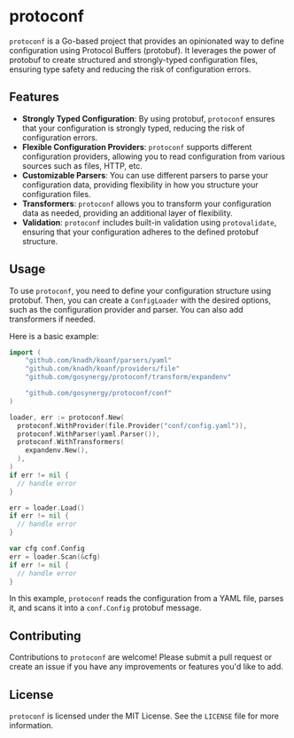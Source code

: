 # protoconf

`protoconf` is a Go-based project that provides an opinionated way to define configuration using Protocol Buffers (protobuf). It leverages the power of protobuf to create structured and strongly-typed configuration files, ensuring type safety and reducing the risk of configuration errors.

## Features

- **Strongly Typed Configuration**: By using protobuf, `protoconf` ensures that your configuration is strongly typed, reducing the risk of configuration errors.
- **Flexible Configuration Providers**: `protoconf` supports different configuration providers, allowing you to read configuration from various sources such as files, HTTP, etc.
- **Customizable Parsers**: You can use different parsers to parse your configuration data, providing flexibility in how you structure your configuration files.
- **Transformers**: `protoconf` allows you to transform your configuration data as needed, providing an additional layer of flexibility.
- **Validation**: `protoconf` includes built-in validation using `protovalidate`, ensuring that your configuration adheres to the defined protobuf structure.

## Usage

To use `protoconf`, you need to define your configuration structure using protobuf. Then, you can create a `ConfigLoader` with the desired options, such as the configuration provider and parser. You can also add transformers if needed.

Here is a basic example:

```go
import (
    "github.com/knadh/koanf/parsers/yaml"
    "github.com/knadh/koanf/providers/file"
    "github.com/gosynergy/protoconf/transform/expandenv"

    "github.com/gosynergy/protoconf/conf"
)

loader, err := protoconf.New(
  protoconf.WithProvider(file.Provider("conf/config.yaml")),
  protoconf.WithParser(yaml.Parser()),
  protoconf.WithTransformers(
    expandenv.New(),
  ),
)
if err != nil {
  // handle error
}

err = loader.Load()
if err != nil {
  // handle error
}

var cfg conf.Config
err = loader.Scan(&cfg)
if err != nil {
  // handle error
}
```

In this example, `protoconf` reads the configuration from a YAML file, parses it, and scans it into a `conf.Config` protobuf message.

## Contributing

Contributions to `protoconf` are welcome! Please submit a pull request or create an issue if you have any improvements or features you'd like to add.

## License

`protoconf` is licensed under the MIT License. See the `LICENSE` file for more information.
